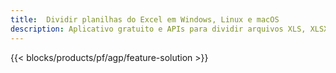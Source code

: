 ```yaml
---
title:  Dividir planilhas do Excel em Windows, Linux e macOS
description: Aplicativo gratuito e APIs para dividir arquivos XLS, XLSX, XLSB, XLSM e ODS
---
```

{{< blocks/products/pf/agp/feature-solution >}} 
